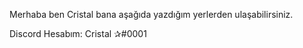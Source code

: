 Merhaba ben Cristal bana aşağıda yazdığım yerlerden ulaşabilirsiniz.

Discord Hesabım: Cristal ✰#0001
